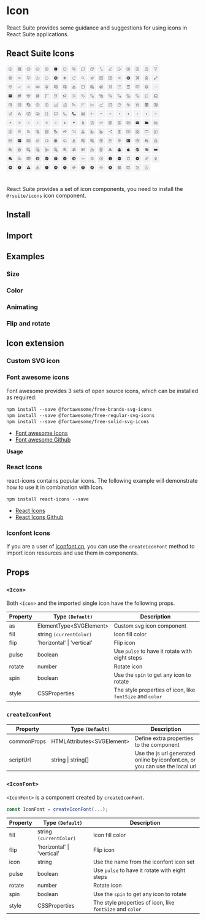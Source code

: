 # Icon

React Suite provides some guidance and suggestions for using icons in React Suite applications.

## React Suite Icons

<a href="/resources/icons" target="_blank" rel="noopener noreferrer" title="React Suite Icons" >
 <img src="../../../../public/images/icons.png" alt="React Icons" style="max-width: 100%; width: 400px; margin-bottom:20px">
</a>

React Suite provides a set of icon components, you need to install the `@rsuite/icons` icon component.

## Install

<!--{include:<install-guide>}-->

## Import

<!--{include:<import-guide>}-->

## Examples

### Size

<!--{include:`size.md`}-->

### Color

<!--{include:`color.md`}-->

### Animating

<!--{include:`spin.md`}-->

### Flip and rotate

<!--{include:`rotate.md`}-->

## Icon extension

### Custom SVG icon

<!--{include:`custom-svg.md`}-->

### Font awesome icons

Font awesome provides 3 sets of open source icons, which can be installed as required:

```
npm install --save @fortawesome/free-brands-svg-icons
npm install --save @fortawesome/free-regular-svg-icons
npm install --save @fortawesome/free-solid-svg-icons
```

- [Font awesome Icons](https://fontawesome.com/icons?d=listing&m=free)
- [Font awesome Github](https://github.com/FortAwesome/Font-Awesome/tree/master/js-packages/%40fortawesome)

**Usage**

<!--{include:`custom-font-awesome.md`}-->

### React Icons

react-icons contains popular icons. The following example will demonstrate how to use it in combination with Icon.

```
npm install react-icons --save
```

- [React Icons](https://react-icons.github.io/react-icons)
- [React Icons Github](https://github.com/react-icons/react-icons)

<!--{include:`custom-react-icons.md`}-->

### Iconfont Icons

If you are a user of [iconfont.cn](https://iconfont.cn), you can use the `createIconFont` method to import icon resources and use them in components.

<!--{include:`create-icon-font.md`}-->

## Props

### `<Icon>`

Both `<Icon>` and the imported single icon have the following props.

| Property | Type `(Default)`              | Description                                               |
| -------- | ----------------------------- | --------------------------------------------------------- |
| as       | ElementType&lt;SVGElement&gt; | Custom svg icon component                                 |
| fill     | string `(currentColor)`       | Icon fill color                                           |
| flip     | 'horizontal' \| 'vertical'    | Flip icon                                                 |
| pulse    | boolean                       | Use `pulse` to have it rotate with eight steps            |
| rotate   | number                        | Rotate icon                                               |
| spin     | boolean                       | Use the `spin` to get any icon to rotate                  |
| style    | CSSProperties                 | The style properties of icon, like `fontSize` and `color` |

### `createIconFont`

| Property    | Type `(Default)`                 | Description                                                                  |
| ----------- | -------------------------------- | ---------------------------------------------------------------------------- |
| commonProps | HTMLAttributes&lt;SVGElement&gt; | Define extra properties to the component                                     |
| scriptUrl   | string \| string[]               | Use the js url generated online by iconfont.cn, or you can use the local url |

### `<IconFont>`

`<IconFont>` is a component created by `createIconFont`.

```js
const IconFont = createIconFont(...);
```

| Property | Type `(Default)`           | Description                                               |
| -------- | -------------------------- | --------------------------------------------------------- |
| fill     | string `(currentColor)`    | Icon fill color                                           |
| flip     | 'horizontal' \| 'vertical' | Flip icon                                                 |
| icon     | string                     | Use the name from the iconfont icon set                   |
| pulse    | boolean                    | Use `pulse` to have it rotate with eight steps            |
| rotate   | number                     | Rotate icon                                               |
| spin     | boolean                    | Use the `spin` to get any icon to rotate                  |
| style    | CSSProperties              | The style properties of icon, like `fontSize` and `color` |

